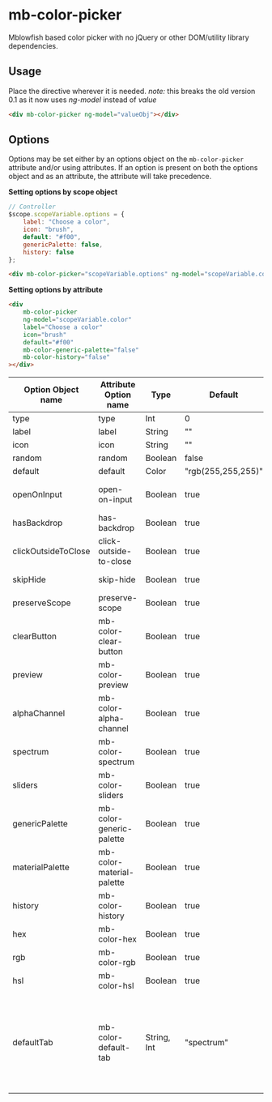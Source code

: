 # mb-color-picker

Mblowfish based color picker with no jQuery or other DOM/utility library dependencies.


## Usage

Place the directive wherever it is needed.  _note:_ this breaks the old version 0.1 as it now uses _ng-model_ instead of _value_

````html
<div mb-color-picker ng-model="valueObj"></div>
````

## Options

Options may be set either by an options object on the `mb-color-picker` attribute and/or using attributes.  If an option is present on both the options object and as an attribute, the attribute will take precedence.

**Setting options by scope object**
```js
// Controller
$scope.scopeVariable.options = {
    label: "Choose a color",
    icon: "brush",
    default: "#f00",
    genericPalette: false,
    history: false
};
```
```html
<div mb-color-picker="scopeVariable.options" ng-model="scopeVariable.color"></div>
```

**Setting options by attribute**
```html
<div
    mb-color-picker
    ng-model="scopeVariable.color"
    label="Choose a color"
    icon="brush"
    default="#f00"
    mb-color-generic-palette="false"
    mb-color-history="false"
></div>
```

| Option Object name  | Attribute Option name    | Type        | Default            | Description       |
|---------------------|--------------------------|------------ |--------------------|------------------ |
| type                | type                     | Int         | 0                  | Default output type. 0: hex, 1: rgb, 2: hsl |
| label               | label                    | String      | ""                 | The lable for the input. |
| icon                | icon                     | String      | ""                 | Material Icon name. https://design.google.com/icons/     |
| random              | random                   | Boolean     | false              | Select a random color on open                       |
| default             | default                  | Color       | "rgb(255,255,255)" | Default color                              |
| openOnInput         | open-on-input            | Boolean     | true               | Open color picker when user clicks on the input field. If disabled, color picker will only open when clicking on the preview.  |
| hasBackdrop         | has-backdrop             | Boolean     | true               | Dialog Backdrop. https://material.angularjs.org/latest/api/service/$mdDialog                |
| clickOutsideToClose | click-outside-to-close   | Boolean     | true               | Dialog click outside to close. https://material.angularjs.org/latest/api/service/$mdDialog  |
| skipHide            | skip-hide                | Boolean     | true               | Allows for opening multiple dialogs. https://github.com/angular/material/issues/7262        |
| preserveScope       | preserve-scope           | Boolean     | true               | Dialog preserveScope. https://material.angularjs.org/latest/api/service/$mdDialog           |
| clearButton         | mb-color-clear-button    | Boolean     | true               | Show the "clear" button inside of the input.                                                |
| preview             | mb-color-preview         | Boolean     | true               | Show the color preview circle next to the input.                                            |
| alphaChannel        | mb-color-alpha-channel   | Boolean     | true               | Enable alpha channel.                                                                       |
| spectrum            | mb-color-spectrum        | Boolean     | true               | Show the spectrum tab.                                                                      |
| sliders             | mb-color-sliders         | Boolean     | true               | Show the sliders tab.                                                                       |
| genericPalette      | mb-color-generic-palette | Boolean     | true               | Show the generic palette tab.                                                               |
| materialPalette     | mb-color-material-palette| Boolean     | true               | Show the material colors palette tab.                                                       |
| history             | mb-color-history         | Boolean     | true               | Show the history tab.                                                                       |
| hex                 | mb-color-hex             | Boolean     | true               | Show the HEX values tab.                                                                    |
| rgb                 | mb-color-rgb             | Boolean     | true               | Show the RGB values tab.                                                                    |
| hsl                 | mb-color-hsl             | Boolean     | true               | Show the HSL values tab.                                                                    |
| defaultTab          | mb-color-default-tab     | String, Int | "spectrum"         | Which tab should be selected when opening.  Can either be a string or index.  If the value is an index, do not count hidden/disabled tabs. <ul><li>spectrum</li><li>sliders</li><li>genericPalette</li><li>materialPalette</li><li>history</li></ul> 	|


